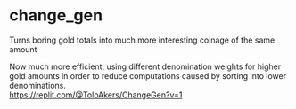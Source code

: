 # change_gen
Turns boring gold totals into much more interesting coinage of the same amount<p>
Now much more efficient, using different denomination weights for higher gold amounts in order to reduce computations caused by sorting into lower denominations.
<br>https://replit.com/@ToloAkers/ChangeGen?v=1
